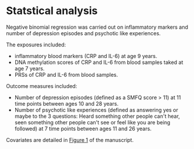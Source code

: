 # Statstical analysis

Negative binomial regression was carried out on inflammatory markers and number of depression episodes and psychotic like experiences.

The exposures included:
- inflammatory blood markers (CRP and IL-6) at age 9 years.
- DNA methylation scores of CRP and IL-6 from blood samples taked at age 7 years.
- PRSs of CRP and IL-6 from blood samples. 

Outcome measures included:
- Number of depression episodes (defined as a SMFQ score > 11) at 11 time points between ages 10 and 28 years.
- Number of psychotic like experiences (defined as answering yes or maybe to the 3 questions: Heard something other people can't hear, seen something other people can't see or feel like you are being followed) at 7 time points between ages 11 and 26 years.

Covariates are detailed in [Figure 1](https://github.com/AmeliaES/ALSPAC_inflam_episodes/blob/main/Manuscript/Figures/Fig1.tiff?raw=true) of the manuscript.
